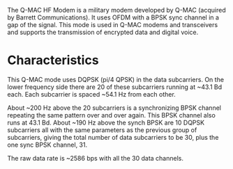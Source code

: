 The Q-MAC HF Modem is a military modem developed by Q-MAC (acquired by Barrett Communications). It uses OFDM with a BPSK sync channel in a gap of the signal. This mode is used in Q-MAC modems and transceivers and supports the transmission of encrypted data and digital voice.

# Characteristics
This Q-MAC mode uses DQPSK (pi/4 QPSK) in the data subcarriers. On the lower frequency side there are 20 of these subcarriers running at ~43.1 Bd each. Each subcarrier is spaced ~54.1 Hz from each other.

About ~200 Hz above the 20 subcarriers is a synchronizing BPSK channel repeating the same pattern over and over again. This BPSK channel also runs at 43.1 Bd. About ~190 Hz above the synch BPSK are 10 DQPSK subcarriers all with the same parameters as the previous group of subcarriers, giving the total number of data subcarriers to be 30, plus the one sync BPSK channel, 31.

The raw data rate is ~2586 bps with all the 30 data channels.